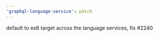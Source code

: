 ```yaml
---
'graphql-language-service': patch
---
```


default to es6 target across the language services, fix #2240

